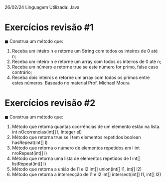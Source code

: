 26/02/24
Linguagem Utilizada: Java


# Exercícios revisão #1
◼ Construa um método que:
1. Receba um inteiro n e retorne um String com todos os inteiros de 0 até n;
2. Receba um inteiro n e retorne um array com todos os inteiros de 0 até n;
3. Receba um número e retorne true se este número for primo, false caso contrário;
4. Receba dois inteiros e retorne um array com todos os primos entre estes números.
Baseado no material Prof. Michael Moura


# Exercícios revisão #2
◼ Construa um método que:
1. Método que retorna quantas ocorrências de um elemento estão na lista.
int nOcorrencias(int[] l, Integer el)
2. Método que retorna true se l tem elementos repetidos
boolean hasRepeat(int[] l)
3. Método que retorna o número de elementos repetidos em l
int nroRepeat(int[] l)
4. Método que retorna uma lista de elementos repetidos de l
int[] listRepeat(int[] l)
5. Método que retorna a união de l1 e l2
int[] union(int[] l1, int[] l2)
6. Método que retorna a intersecção de l1 e l2
int[] intersect(int[] l1, int[] l2)